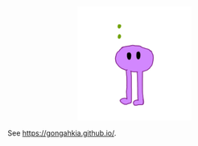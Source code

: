 <p align="center">
  <img src="./asset/custom-gif/gong_vim_piku.gif" width=45% height=45%>
</p>

See https://gongahkia.github.io/.
